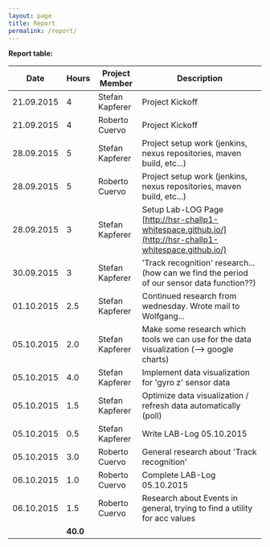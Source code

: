```yaml
---
layout: page
title: Report
permalink: /report/
---
```

**Report table:**

| Date          | Hours         | Project Member  | Description                                                                                                   |
| ------------- | ------------- | --------------- | ------------------------------------------------------------------------------------------------------------- |
| 21.09.2015    | 4             | Stefan Kapferer | Project Kickoff                                                                                               |
| 21.09.2015    | 4             | Roberto Cuervo  | Project Kickoff                                                                                               |
| 28.09.2015    | 5             | Stefan Kapferer | Project setup work (jenkins, nexus repositories, maven build, etc...)                                         |
| 28.09.2015    | 5             | Roberto Cuervo  | Project setup work (jenkins, nexus repositories, maven build, etc...)                                         |
| 28.09.2015    | 3             | Stefan Kapferer | Setup Lab-LOG Page [http://hsr-challp1-whitespace.github.io/](http://hsr-challp1-whitespace.github.io/)       |
| 30.09.2015    | 3             | Stefan Kapferer | 'Track recognition' research... (how can we find the period of our sensor data function??)                    |
| 01.10.2015    | 2.5           | Stefan Kapferer | Continued research from wednesday. Wrote mail to Wolfgang...                                                  |
| 05.10.2015    | 2.0           | Stefan Kapferer | Make some research which tools we can use for the data visualization (--> google charts)                      |
| 05.10.2015    | 4.0           | Stefan Kapferer | Implement data visualization for 'gyro z' sensor data                                                         |
| 05.10.2015    | 1.5           | Stefan Kapferer | Optimize data visualization / refresh data automatically (poll)                                               |
| 05.10.2015    | 0.5           | Stefan Kapferer | Write LAB-Log 05.10.2015                                                                                      |             
| 05.10.2015    | 3.0           | Roberto Cuervo  | General research about 'Track recognition'                                                                    |                                                                         |
| 06.10.2015    | 1.0           | Roberto Cuervo  | Complete LAB-Log 05.10.2015                                                                                   |
| 06.10.2015    | 1.5           | Roberto Cuervo  | Research about Events in general, trying to find a utility for acc values                                     |
|               | **40.0**      |                 |                                                                                                               |
